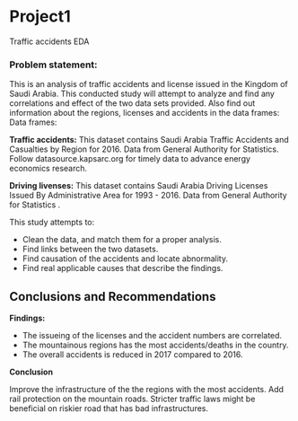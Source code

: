 # Project1
Traffic accidents EDA
### Problem statement:
This is an analysis of traffic accidents and license issued in the Kingdom of Saudi Arabia.
This conducted study will attempt to analyze and find any correlations and effect of the two data sets provided. Also find out information about the regions, licenses and accidents in the data frames:
Data frames:

**Traffic accidents:** This dataset contains Saudi Arabia Traffic Accidents and Casualties by Region for 2016. Data from General Authority for Statistics. Follow datasource.kapsarc.org for timely data to advance energy economics research.

**Driving livenses:** This dataset contains Saudi Arabia Driving Licenses Issued By Administrative Area for 1993 - 2016. Data from General Authority for Statistics .

This study attempts to:
- Clean the data, and match them for a proper analysis.
- Find links between the two datasets.
- Find causation of the accidents and locate abnormality.
- Find real applicable causes that  describe the findings.

## Conclusions and Recommendations

**Findings:**

- The issueing of the licenses and the accident numbers are correlated.
- The mountainous regions has the most accidents/deaths in the country.
- The overall accidents is reduced in 2017 compared to 2016.

**Conclusion**

Improve the infrastructure of the the regions with the most accidents.
Add rail protection on the mountain roads.
Stricter traffic laws might be beneficial on riskier road that has bad infrastructures.
